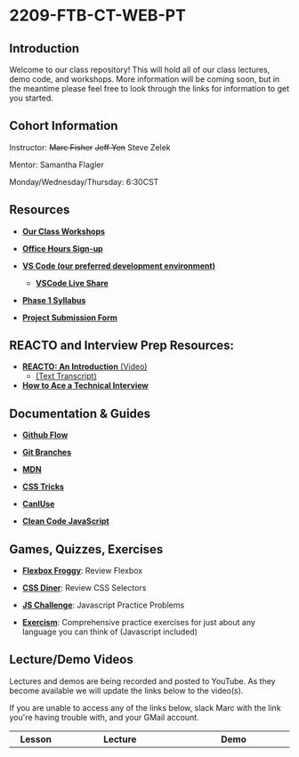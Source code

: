 # 2209-FTB-CT-WEB-PT

## Introduction

Welcome to our class repository! This will hold all of our class lectures, demo code, and workshops. More information will be coming soon, but in the meantime please feel free to look through the links for information to get you started.

## Cohort Information

Instructor: ~~Marc Fisher~~ ~~Jeff Yen~~ Steve Zelek

Mentor: Samantha Flagler

Monday/Wednesday/Thursday: 6:30CST

## Resources

- [**Our Class Workshops**](https://learn.fullstackacademy.com/workshop)

- [**Office Hours Sign-up**](https://learn.fullstackacademy.com/officehours)

- [**VS Code (our preferred development environment)**](https://code.visualstudio.com/docs)

  - [**VSCode Live Share**](https://code.visualstudio.com/learn/collaboration/live-share)

- [**Phase 1 Syllabus**](https://docs.google.com/document/d/1l8SHhSmw_hsIvZd2LTWonow9akzmECh0wrQNgziY8xE/edit?usp=sharing)

- [**Project Submission Form**](https://docs.google.com/forms/d/e/1FAIpQLScmIZoO5ikg0z978IuIur9sFoaItuIxL8KtqBT2DD-QVqjOvA/viewform)

## REACTO and Interview Prep Resources:

- [**REACTO: An Introduction** (Video)](https://www.youtube.com/watch?v=DIR_rxusO8Q)
  - [(Text Transcript)](https://www.fullstackacademy.com/blog/whiteboard-coding-interviews-a-6-step-process-to-solve-any-problem)
- [**How to Ace a Technical Interview**](https://www.fullstackacademy.com/blog/how-to-ace-the-fullstack-academy-interview)


## Documentation & Guides
- [**Github Flow**](https://docs.github.com/en/get-started/quickstart/github-flow)

- [**Git Branches**](https://git-scm.com/book/en/v2/Git-Branching-Basic-Branching-and-Merging)

- [**MDN**](https://developer.mozilla.org/en-US/)

- [**CSS Tricks**](https://css-tricks.com/guides/)

- [**CanIUse**](https://caniuse.com)

- [**Clean Code JavaScript**](https://github.com/ryanmcdermott/clean-code-javascript)

## Games, Quizzes, Exercises

- [**Flexbox Froggy**](https://flexboxfroggy.com): Review Flexbox

- [**CSS Diner**](https://flukeout.github.io): Review CSS Selectors

- [**JS Challenge**](https://edabit.com/challenges/javascript): Javascript Practice Problems

- [**Exercism**](https://exercism.org): Comprehensive practice exercises for just about any language you can think of (Javascript included)



## Lecture/Demo Videos

Lectures and demos are being recorded and posted to YouTube. As they become available we will update the links below to the video(s).

If you are unable to access any of the links below, slack Marc with the link you're having trouble with, and your GMail account.
<table>
 <tr>
  <th style="width: 10vw;">Lesson</th>
  <th style="width: 30vw;">Lecture</th>
   <th style="width: 30vw;">Demo</th>
 </tr>
</table>
